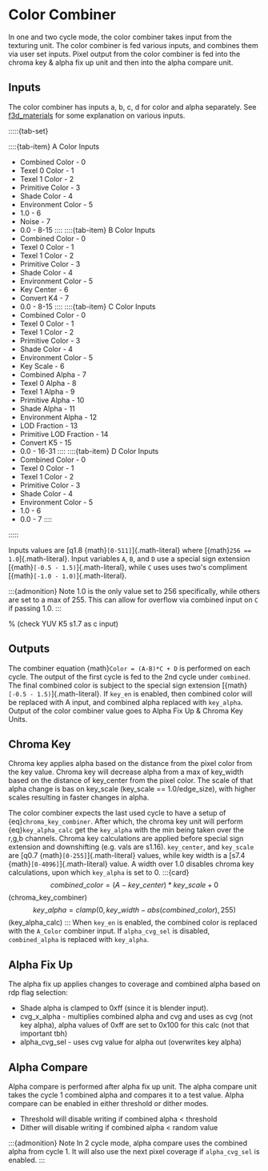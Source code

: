# Color Combiner

In one and two cycle mode, the color combiner takes input from the texturing unit. The color combiner is fed various inputs, and combines them via user set inputs. Pixel output from the color combiner is fed into the chroma key & alpha fix up unit and then into the alpha compare unit.

## Inputs

The color combiner has inputs a, b, c, d for color and alpha separately.
See [f3d_materials](f3d_materials.md##Color-Combiner) for some explanation on various inputs.

:::::{tab-set}

::::{tab-item} A Color Inputs
* Combined Color - 0
* Texel 0 Color - 1
* Texel 1 Color - 2
* Primitive Color - 3
* Shade Color - 4
* Environment Color - 5
* 1.0 - 6
* Noise - 7
* 0.0 - 8-15
::::
::::{tab-item} B Color Inputs
* Combined Color - 0
* Texel 0 Color - 1
* Texel 1 Color - 2
* Primitive Color - 3
* Shade Color - 4
* Environment Color - 5
* Key Center - 6
* Convert K4 - 7
* 0.0 - 8-15
::::
::::{tab-item} C Color Inputs
* Combined Color - 0
* Texel 0 Color - 1
* Texel 1 Color - 2
* Primitive Color - 3
* Shade Color - 4
* Environment Color - 5
* Key Scale - 6
* Combined Alpha - 7
* Texel 0 Alpha - 8
* Texel 1 Alpha - 9
* Primitive Alpha - 10
* Shade Alpha - 11
* Environment Alpha - 12
* LOD Fraction - 13
* Primitive LOD Fraction - 14
* Convert K5 - 15
* 0.0 - 16-31
::::
::::{tab-item} D Color Inputs
* Combined Color - 0
* Texel 0 Color - 1
* Texel 1 Color - 2
* Primitive Color - 3
* Shade Color - 4
* Environment Color - 5
* 1.0 - 6
* 0.0 - 7
::::

:::::

Inputs values are [q1.8  {math}`[0-511]`]{.math-literal} where [{math}`256 == 1.0`]{.math-literal}.
Input variables `A`, `B`, and `D` use a special sign extension [{math}`[-0.5 - 1.5)`]{.math-literal}, while `C` uses uses two's compliment [{math}`[-1.0 - 1.0)`]{.math-literal}.

:::{admonition} Note
1.0 is the only value set to 256 specifically, while others are set to a max of 255. This can allow for overflow via combined input on `C` if passing 1.0.
:::

% (check YUV K5 s1.7 as c input)

## Outputs

The combiner equation {math}`Color = (A-B)*C + D` is performed on each cycle. The output of the first cycle is fed to the 2nd cycle under `combined`. The final combined color is subject to the special sign extension [{math}`[-0.5 - 1.5)`]{.math-literal}.
If `key_en` is enabled, then combined color will be replaced with A input, and combined alpha replaced with `key_alpha`.
Output of the color combiner value goes to Alpha Fix Up & Chroma Key Units.

## Chroma Key

Chroma key applies alpha based on the distance from the pixel color from the key value. Chroma key will decrease alpha from a max of key_width based on the distance of key_center from the pixel color. The scale of that alpha change is bas on key_scale (key_scale == 1.0/edge_size), with higher scales resulting in faster changes in alpha.

The color combiner expects the last used cycle to have a setup of {eq}`chroma_key_combiner`. After which, the chroma key unit will perform {eq}`key_alpha_calc` get the `key_alpha` with the min being taken over the r,g,b channels. Chroma key calculations are applied before special sign extension and downshifting (e.g. vals are s1.16).
`key_center`, and `key_scale` are [q0.7  {math}`[0-255]`]{.math-literal} values, while key width is a [s7.4  {math}`[0-4096]`]{.math-literal} value. A width over 1.0 disables chroma key calculations, upon which `key_alpha` is set to 0.
:::{card}
$$
combined\_color = (A - key\_center)*key\_scale + 0
$$(chroma_key_combiner)
$$
key\_alpha = clamp(0, key\_width - abs(combined\_color), 255)
$$(key_alpha_calc)
:::
When `key_en` is enabled, the combined color is replaced with the `A_Color` combiner input.
If `alpha_cvg_sel` is disabled, `combined_alpha` is replaced with `key_alpha`.

## Alpha Fix Up

The alpha fix up applies changes to coverage and combined alpha based on rdp flag selection:

* Shade alpha is clamped to 0xff (since it is blender input).
* cvg_x_alpha - multiplies combined alpha and cvg and uses as cvg (not key alpha), alpha values of 0xff are set to 0x100 for this calc (not that important tbh)
* alpha_cvg_sel - uses cvg value for alpha out (overwrites key alpha)

## Alpha Compare

Alpha compare is performed after alpha fix up unit. The alpha compare unit takes the cycle 1 combined alpha and compares it to a test value. Alpha compare can be enabled in either threshold or dither modes.
* Threshold will disable writing if combined alpha < threshold
* Dither will disable writing if combined alpha < random value

:::{admonition} Note
In 2 cycle mode, alpha compare uses the combined alpha from cycle 1. It will also use the next pixel coverage if `alpha_cvg_sel` is enabled.
:::
